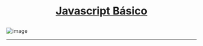 <h1 align="center">

[Javascript Básico](https://github.com/nrxschool/bootcamp-optimism/tree/main/week1/day2)

###

![image](https://github.com/AndreCoutinhom/blockchain_bootcamp/assets/91290799/b6ad35ac-1a4d-4b29-a1a7-4e8c061b8918)

</h1>

---
